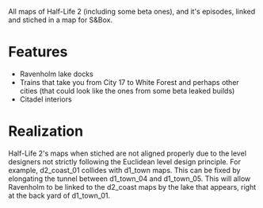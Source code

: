 All maps of Half-Life 2 (including some beta ones), and it's episodes, linked and stiched in a map for S&Box.

# Features
- Ravenholm lake docks
- Trains that take you from City 17 to White Forest and perhaps other cities (that could look like the ones from some beta leaked builds)
- Citadel interiors

# Realization
Half-Life 2's maps when stiched are not aligned properly due to the level designers not strictly following the Euclidean level design principle.
For example, d2_coast_01 collides with d1_town maps. This can be fixed by elongating the tunnel between d1_town_04 and d1_town_05. This will allow Ravenholm to be linked to the d2_coast maps by the lake that appears, right at the back yard of d1_town_01.
